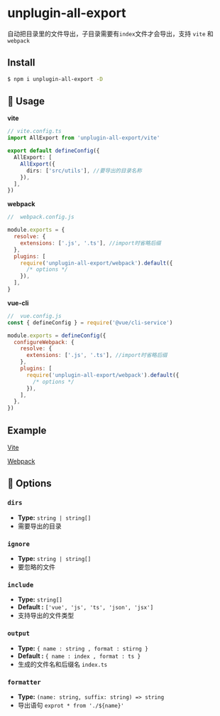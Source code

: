 # unplugin-all-export


自动把目录里的文件导出，子目录需要有`index`文件才会导出，支持 `vite` 和 `webpack`

## Install

```bash
$ npm i unplugin-all-export -D
```

## 🚀 Usage

**vite**

```ts
// vite.config.ts
import AllExport from 'unplugin-all-export/vite'

export default defineConfig({
  AllExport: [
    AllExport({
      dirs: ['src/utils'], //要导出的目录名称
    }),
  ],
})
```

**webpack**

```js
//  webpack.config.js

module.exports = {
  resolve: {
    extensions: ['.js', '.ts'], //import时省略后缀
  },
  plugins: [
    require('unplugin-all-export/webpack').default({
      /* options */
    }),
  ],
}
```

**vue-cli**

```js
//  vue.config.js
const { defineConfig } = require('@vue/cli-service')

module.exports = defineConfig({
  configureWebpack: {
    resolve: {
      extensions: ['.js', '.ts'], //import时省略后缀
    },
    plugins: [
      require('unplugin-all-export/webpack').default({
        /* options */
      }),
    ],
  },
})
```

## Example

[Vite](/playground/vite)

[Webpack](/playground/webpack)

## 🔧 Options

### `dirs`

- **Type:** `string | string[]`
- 需要导出的目录

### `ignore`

- **Type:** `string | string[]`
- 要忽略的文件

### `include`

- **Type:** `string[]`
- **Default :** `['vue', 'js', 'ts', 'json', 'jsx']`
- 支持导出的文件类型

### `output`

- **Type:** `{ name : string , format : stirng }`
- **Default :** `{ name : index , format : ts }`
- 生成的文件名和后缀名 `index.ts`

### `formatter`

- **Type:** `(name: string, suffix: string) => string`
- 导出语句 `exprot * from './${name}'`
